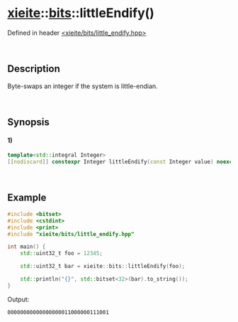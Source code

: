 # [xieite](../../xieite.md)\:\:[bits](../../bits.md)\:\:littleEndify\(\)
Defined in header [<xieite/bits/little_endify.hpp>](../../../include/xieite/bits/little_endify.hpp)

&nbsp;

## Description
Byte-swaps an integer if the system is little-endian.

&nbsp;

## Synopsis
#### 1)
```cpp
template<std::integral Integer>
[[nodiscard]] constexpr Integer littleEndify(const Integer value) noexcept;
```

&nbsp;

## Example
```cpp
#include <bitset>
#include <cstdint>
#include <print>
#include "xieite/bits/little_endify.hpp"

int main() {
    std::uint32_t foo = 12345;

    std::uint32_t bar = xieite::bits::littleEndify(foo);

    std::println("{}", std::bitset<32>(bar).to_string());
}
```
Output:
```
00000000000000000011000000111001
```
